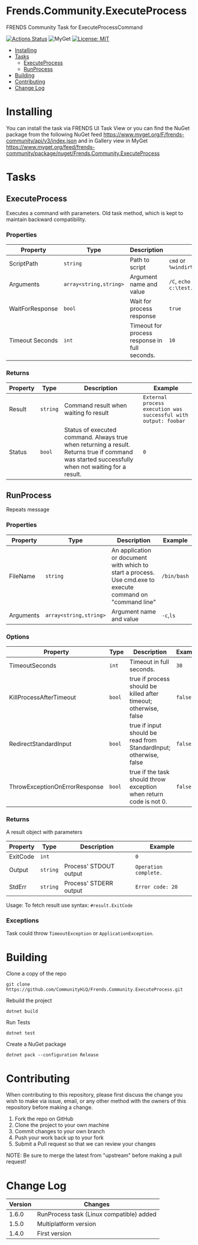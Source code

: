 # Frends.Community.ExecuteProcess

FRENDS Community Task for ExecuteProcessCommand

[![Actions Status](https://github.com/CommunityHiQ/Frends.Community.ExecuteProcess/workflows/PackAndPushAfterMerge/badge.svg)](https://github.com/CommunityHiQ/Frends.Community.ExecuteProcess/actions) ![MyGet](https://img.shields.io/myget/frends-community/v/Frends.Community.ExecuteProcess) [![License: MIT](https://img.shields.io/badge/License-MIT-yellow.svg)](https://opensource.org/licenses/MIT) 

- [Installing](#installing)
- [Tasks](#tasks)
     - [ExecuteProcess](#ExecuteProcess)
     - [RunProcess](#RunProcess)
- [Building](#building)
- [Contributing](#contributing)
- [Change Log](#change-log)

# Installing

You can install the task via FRENDS UI Task View or you can find the NuGet package from the following NuGet feed
https://www.myget.org/F/frends-community/api/v3/index.json and in Gallery view in MyGet https://www.myget.org/feed/frends-community/package/nuget/Frends.Community.ExecuteProcess

# Tasks

## ExecuteProcess

Executes a command with parameters. Old task method, which is kept to maintain backward compatibility.

### Properties

| Property | Type | Description | Example |
| -------- | -------- | -------- | -------- |
| ScriptPath		| `string`	| Path to script | `cmd` or `%windir%\system32\cmd.exe` |
| Arguments			| `array<string,string>` 	| Argument name and value	| `/C`, `echo testi >> c:\test.txt` |
| WaitForResponse	| `bool`	| Wait for process response	| `true` |
| Timeout Seconds	| `int`	| Timeout for process response in full seconds.	| `10` |

### Returns

| Property | Type | Description | Example |
| -------- | -------- | -------- | -------- |
| Result        | `string`   | Command result	when waiting fo result | `External process execution was successful with output: foobar`|
| Status        | `bool`   | Status of executed command. Always true when returning a result. Returns true if command was started successfully when not waiting for a result.	| `0`|


## RunProcess

Repeats message

### Properties

| Property | Type | Description | Example |
| -------- | -------- | -------- | -------- |
| FileName | `string` | An application or document with which to start a process. Use cmd.exe to execute command on "command line" | `/bin/bash` |
| Arguments | `array<string,string>` |  Argument name and value | `-c`,`ls` |

### Options

| Property | Type | Description | Example |
| -------- | -------- | -------- | -------- |
| TimeoutSeconds | `int` | Timeout in full seconds.  | `30` |
| KillProcessAfterTimeout | `bool` |  true if process should be killed after timeout; otherwise, false | `false` |
| RedirectStandardInput | `bool` |  true if input should be read from StandardInput; otherwise, false | `false` |
| ThrowExceptionOnErrorResponse | `bool` | true if the task should throw exception when return code is not 0.| `false` |

### Returns

A result object with parameters


| Property | Type | Description | Example |
| -------- | -------- | -------- | -------- |
| ExitCode | `int` |  | `0` |
| Output | `string` | Process' STDOUT output |  `Operation complete.` |
| StdErr | `string` | Process' STDERR output |  `Error code: 20` |

Usage:
To fetch result use syntax:
`#result.ExitCode`

### Exceptions
Task could throw `TimeoutException` or `ApplicationException`.


# Building

Clone a copy of the repo

`git clone https://github.com/CommunityHiQ/Frends.Community.ExecuteProcess.git`

Rebuild the project

`dotnet build`

Run Tests

`dotnet test`

Create a NuGet package

`dotnet pack --configuration Release`

# Contributing
When contributing to this repository, please first discuss the change you wish to make via issue, email, or any other method with the owners of this repository before making a change.

1. Fork the repo on GitHub
2. Clone the project to your own machine
3. Commit changes to your own branch
4. Push your work back up to your fork
5. Submit a Pull request so that we can review your changes

NOTE: Be sure to merge the latest from "upstream" before making a pull request!

# Change Log

| Version | Changes |
| ------- | ------- |
| 1.6.0   | RunProcess task (Linux compatible) added |
| 1.5.0   | Multiplatform version |
| 1.4.0   | First version |
